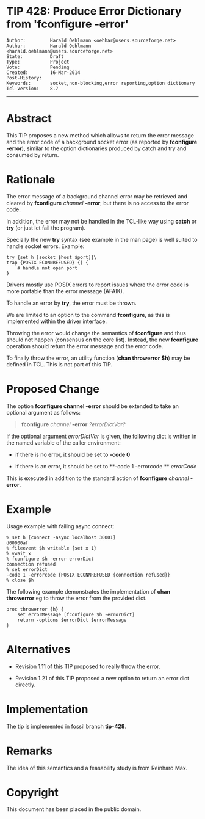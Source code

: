 # TIP 428: Produce Error Dictionary from 'fconfigure -error'
	Author:         Harald Oehlmann <oehhar@users.sourceforge.net>
	Author:         Harald Oehlmann <harald.oehlmann@users.sourceforge.net>
	State:          Draft
	Type:           Project
	Vote:           Pending
	Created:        16-Mar-2014
	Post-History:   
	Keywords:       socket,non-blocking,error reporting,option dictionary
	Tcl-Version:    8.7
-----

# Abstract

This TIP proposes a new method which allows to return the error message and the error code of a background socket error \(as reported by **fconfigure -error**\), similar to the option dictionaries produced by catch and try and consumed by return.

# Rationale

The error message of a background channel error may be retrieved and
cleared by **fconfigure** _channel_ **-error**, but there is no access to the error code.

In addition, the error may not be handled in the TCL-like way using **catch** or **try** \(or just let fail the program\).

Specially the new **try** syntax \(see example in the man page\) is well suited to handle socket errors.
Example:

	try {set h [socket $host $port]}\
	trap {POSIX ECONNREFUSED} {} {
	    # handle not open port
	}

Drivers mostly use POSIX errors to report issues where the error code is more portable than the error message \(AFAIK\).

To handle an error by **try**, the error must be thrown.

We are limited to an option to the command **fconfigure**, as this is implemented within the driver interface.

Throwing the error would change the semantics of **fconfigure** and thus should not happen \(consensus on the core list\).
Instead, the new **fconfigure** operation should return the error message and the error code.

To finally throw the error, an utility function \(**chan throwerror $h**\) may be defined in TCL.
This is not part of this TIP.

# Proposed Change

The option **fconfigure channel -error** should be extended to take an optional argument as follows:

 > **fconfigure** _channel_ **-error** _?errorDictVar?_

If the optional argument _errorDictVar_ is given, the following dict is written in the named variable of the caller environment:

   *   if there is no error, it should be set to **-code 0**

   *   if there is an error, it should be set to **-code 1 -errorcode ** _errorCode_

This is executed in addition to the standard action of **fconfigure** _channel_ **-error**.

# Example

Usage example with failing async connect:

	% set h [connect -async localhost 30001]
	d00000af
	% fileevent $h writable {set x 1}
	% vwait x
	% fconfigure $h -error errorDict
	connection refused
	% set errorDict
	-code 1 -errorcode {POSIX ECONNREFUSED {connection refused}}
	% close $h

The following example demonstrates the implementation of **chan throwerror** eg to throw the error from the provided dict.

	proc throwerror {h} {
	    set errorMessage [fconfigure $h -errorDict]
	    return -options $errorDict $errorMessage
	}

# Alternatives

   *   Revision 1.11 of this TIP proposed to really throw the error.

   *   Revision 1.21 of this TIP proposed a new option to return an error dict directly.

# Implementation

The tip is implemented in fossil branch **tip-428**.

# Remarks

The idea of this semantics and a feasability study is from Reinhard Max.

# Copyright

This document has been placed in the public domain.

